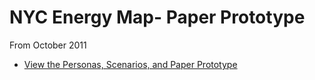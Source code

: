 NYC Energy Map- Paper Prototype
===============================

From October 2011

* [View the Personas, Scenarios, and Paper Prototype](http://dorey.github.com/paper_prototype_nyc_energy_map/)
